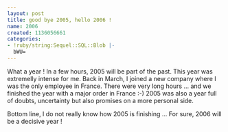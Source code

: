 ```yaml
---
layout: post
title: good bye 2005, hello 2006 !
name: 2006
created: 1136056661
categories:
- !ruby/string:Sequel::SQL::Blob |-
  bWU=
---
```

What a year !
In a few hours, 2005 will be part of the past.
This year was extremelly intense for me. Back in March, I joined a new company where I was the only employee in France.
There were very long hours ... and we finished the year with a major order in France :-)
2005 was also a year full of doubts, uncertainty but also promises on a more personal side.

Bottom line, I do not really know how 2005 is finishing ...
For sure, 2006 will be a decisive year !
